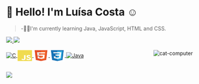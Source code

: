 # 👋 Hello! I'm Luísa Costa ☺️ 
 > -👩‍💻I'm currently learning Java, JavaScript, HTML and CSS. 

 <div>
   <a href="https://github.com/lxisacosta">
   <img height="180em" src="https://github-readme-stats.vercel.app/api?username=lxisacosta&show_icons=true&theme=bear&include_all_commits=true&count_private=true"/>
    <img height="180em" src="https://github-readme-stats.vercel.app/api/top-langs/?username=lxisacosta&layout=compact&langs_count=6&theme=bear"/>
</div>

<div style="display: inline_block"><br>
  <img align="center" alt="C" height="30" width="40" src="https://cdn.jsdelivr.net/gh/devicons/devicon/icons/c/c-original.svg">
  <img align="center" alt="Js" height="30" width="40" src="https://raw.githubusercontent.com/devicons/devicon/master/icons/javascript/javascript-plain.svg">
  <img align="center" alt="HTML" height="30" width="40" src="https://raw.githubusercontent.com/devicons/devicon/master/icons/html5/html5-original.svg">
  <img align="center" alt="CSS" height="30" width="40" src="https://raw.githubusercontent.com/devicons/devicon/master/icons/css3/css3-original.svg">
  <img align="center" alt="Java" height="30" width="40" src="https://cdn.jsdelivr.net/gh/devicons/devicon/icons/java/java-original.svg">
  <img align="right" alt="cat-computer" src="https://github.com/lxisacosta/lxisacosta/assets/90010999/19c9943a-9597-4a6d-943b-907b49d4d7f0">
</div>

 ##
 
<div> 
  <a href = "mailto:luisacostx@dgmail.com"><img src="https://img.shields.io/badge/-Gmail-%23333?style=for-the-badge&logo=gmail&logoColor=white" target="_blank"></a>
</div>
